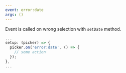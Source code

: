 ```yaml
---
event: error:date
args: ()
---
```


Event is called on wrong selection with `setDate` method.

```js
...
setup: (picker) => {
  picker.on('error:date', () => {
    // some action
  });
},
...
```